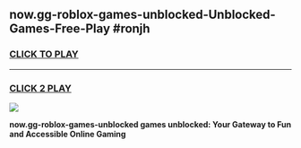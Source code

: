 
## now.gg-roblox-games-unblocked-Unblocked-Games-Free-Play #ronjh
<h3>
<a href="https://us.freeplayer.one?title=now.gg-roblox-games-unblocked&ref=9M">CLICK TO PLAY</a></h3>
<hr>

<h3>
<a href="https://us.freeplayer.one?title=now.gg-roblox-games-unblocked&ref=9M">CLICK 2 PLAY</a>
  
</h3>

<a href="https://us.freeplayer.one?title=now.gg-roblox-games-unblocked&ref=9M"><img src="https://clearcache.store/games.png"></a>


**now.gg-roblox-games-unblocked games unblocked: Your Gateway to Fun and Accessible Online Gaming**
